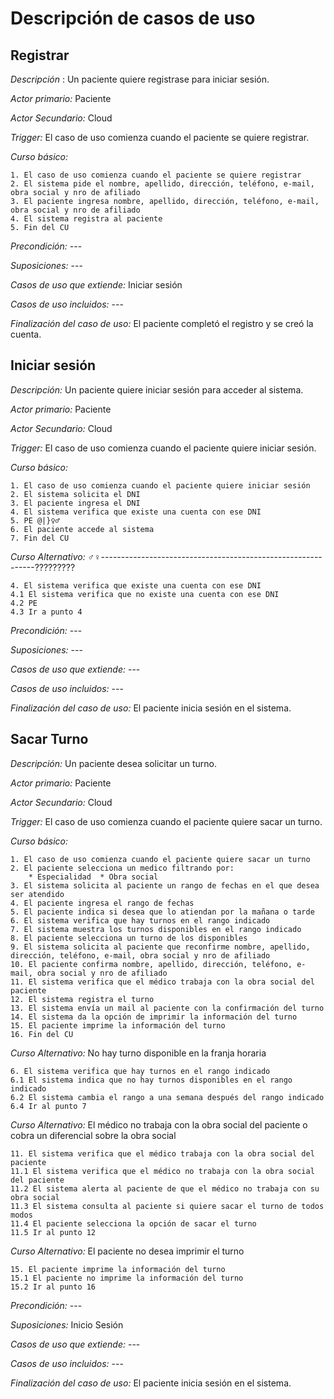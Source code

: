 # Descripción de casos de uso

## **Registrar**

_Descripción_ : Un paciente quiere registrase para iniciar sesión.

_Actor primario:_ Paciente

_Actor Secundario:_ Cloud

_Trigger:_ El caso de uso comienza cuando el paciente se quiere registrar.

_Curso básico:_

	1. El caso de uso comienza cuando el paciente se quiere registrar
	2. El sistema pide el nombre, apellido, dirección, teléfono, e-mail, obra social y nro de afiliado 
	3. El paciente ingresa nombre, apellido, dirección, teléfono, e-mail, obra social y nro de afiliado
	4. El sistema registra al paciente
	5. Fin del CU

_Precondición:_ ---

_Suposiciones:_ ---

_Casos de uso que extiende:_ Iniciar sesión

_Casos de uso incluidos:_ ---

_Finalización del caso de uso:_ El paciente completó el registro y se creó la cuenta.

## **Iniciar sesión**
_Descripción:_ Un paciente quiere  iniciar sesión para acceder al sistema.

_Actor primario:_ Paciente

_Actor Secundario:_ Cloud

_Trigger:_ El caso de uso comienza cuando el paciente  quiere iniciar sesión.

_Curso básico:_

	1. El caso de uso comienza cuando el paciente quiere iniciar sesión
	2. El sistema solicita el DNI
	3. El paciente ingresa el DNI
	4. El sistema verifica que existe una cuenta con ese DNI
	5. PE @|}♀♂
	6. El paciente accede al sistema
	7. Fin del CU

_Curso Alternativo:_ ♂♀-------------------------------------------------------------?????????

	4. El sistema verifica que existe una cuenta con ese DNI
	4.1 El sistema verifica que no existe una cuenta con ese DNI
	4.2 PE 
	4.3 Ir a punto 4

_Precondición:_ ---

_Suposiciones:_ ---

_Casos de uso que extiende:_ ---

_Casos de uso incluidos:_ ---

_Finalización del caso de uso:_ El paciente inicia sesión en el sistema.

## **Sacar Turno**
_Descripción:_ Un paciente desea solicitar un turno.

_Actor primario:_ Paciente

_Actor Secundario:_ Cloud

_Trigger:_ El caso de uso comienza cuando el paciente quiere sacar un turno.

_Curso básico:_

	1. El caso de uso comienza cuando el paciente quiere sacar un turno
	2. El paciente selecciona un medico filtrando por:
		* Especialidad	* Obra social	
	3. El sistema solicita al paciente un rango de fechas en el que desea ser atendido
	4. El paciente ingresa el rango de fechas
	5. El paciente indica si desea que lo atiendan por la mañana o tarde
	6. El sistema verifica que hay turnos en el rango indicado
	7. El sistema muestra los turnos disponibles en el rango indicado
	8. El paciente selecciona un turno de los disponibles
	9. El sistema solicita al paciente que reconfirme nombre, apellido, dirección, teléfono, e-mail, obra social y nro de afiliado
	10. El paciente confirma nombre, apellido, dirección, teléfono, e-mail, obra social y nro de afiliado
	11. El sistema verifica que el médico trabaja con la obra social del paciente
	12. El sistema registra el turno
	13. El sistema envía un mail al paciente con la confirmación del turno
	14. El sistema da la opción de imprimir la información del turno
	15. El paciente imprime la información del turno
	16. Fin del CU

_Curso Alternativo:_ No hay turno disponible en la franja horaria

	6. El sistema verifica que hay turnos en el rango indicado
	6.1 El sistema indica que no hay turnos disponibles en el rango indicado
	6.2 El sistema cambia el rango a una semana después del rango indicado
	6.4 Ir al punto 7

_Curso Alternativo:_  El médico no trabaja con la obra social del paciente o cobra un diferencial sobre la obra social

	11. El sistema verifica que el médico trabaja con la obra social del paciente
	11.1 El sistema verifica que el médico no trabaja con la obra social del paciente
	11.2 El sistema alerta al paciente de que el médico no trabaja con su obra social
	11.3 El sistema consulta al paciente si quiere sacar el turno de todos modos
	11.4 El paciente selecciona la opción de sacar el turno
	11.5 Ir al punto 12

_Curso Alternativo:_ El paciente no desea imprimir el turno

	15. El paciente imprime la información del turno
	15.1 El paciente no imprime la información del turno
	15.2 Ir al punto 16
	
_Precondición:_ ---

_Suposiciones:_ Inicio Sesión

_Casos de uso que extiende:_ ---

_Casos de uso incluidos:_ ---

_Finalización del caso de uso:_ El paciente inicia sesión en el sistema.